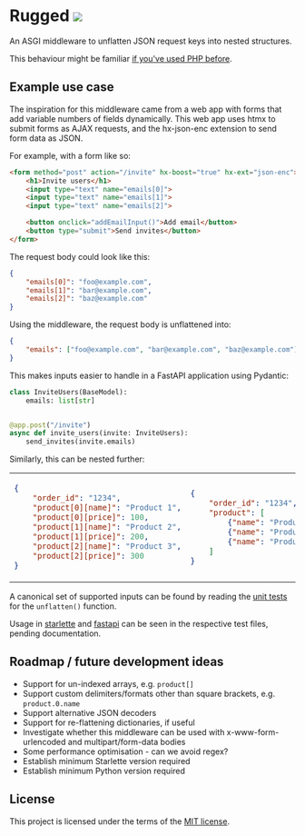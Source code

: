 <h1>
  Rugged
  <a href="https://pypi.org/project/rugged"><img src="https://img.shields.io/pypi/v/rugged"></a>
</h1>

An ASGI middleware to unflatten JSON request keys into nested structures.

This behaviour might be familiar [if you've used PHP before][php-form-arrays].

[php-form-arrays]: https://www.php.net/manual/en/faq.html.php#faq.html.arrays

## Example use case

The inspiration for this middleware came from a web app with forms that add
variable numbers of fields dynamically. This web app uses htmx to submit forms
as AJAX requests, and the hx-json-enc extension to send form data as JSON.

For example, with a form like so:

```html
<form method="post" action="/invite" hx-boost="true" hx-ext="json-enc">
    <h1>Invite users</h1>
    <input type="text" name="emails[0]">
    <input type="text" name="emails[1]">
    <input type="text" name="emails[2]">

    <button onclick="addEmailInput()">Add email</button>
    <button type="submit">Send invites</button>
</form>
```

The request body could look like this:

```json
{
    "emails[0]": "foo@example.com",
    "emails[1]": "bar@example.com",
    "emails[2]": "baz@example.com"
}
```

Using the middleware, the request body is unflattened into:

```json
{
    "emails": ["foo@example.com", "bar@example.com", "baz@example.com"]
}
```

This makes inputs easier to handle in a FastAPI application using Pydantic:

```python
class InviteUsers(BaseModel):
    emails: list[str]


@app.post("/invite")
async def invite_users(invite: InviteUsers):
    send_invites(invite.emails)
```

Similarly, this can be nested further:

<table>
<tr>
<td>

```json
{
    "order_id": "1234",
    "product[0][name]": "Product 1",
    "product[0][price]": 100,
    "product[1][name]": "Product 2",
    "product[1][price]": 200,
    "product[2][name]": "Product 3",
    "product[2][price]": 300
}
```

</td>
<td>

```json
{
    "order_id": "1234",
    "product": [
        {"name": "Product 1", "price": 100},
        {"name": "Product 2", "price": 200},
        {"name": "Product 3", "price": 300}
    ]
}
```

</td>
</tr>
</table>

A canonical set of supported inputs can be found by reading the [unit tests][tests]
for the `unflatten()` function.

Usage in [starlette][tests-starlette] and [fastapi][tests-fastapi] can be seen
in the respective test files, pending documentation.

[tests]: https://github.com/rmasters/rugged/blob/main/tests/test_unflatteners.py
[tests-starlette]: https://github.com/rmasters/rugged/blob/main/tests/test_middleware_starlette.py
[tests-fastapi]: https://github.com/rmasters/rugged/blob/main/tests/test_middleware_fastapi.py

## Roadmap / future development ideas

-   Support for un-indexed arrays, e.g. `product[]`
-   Support custom delimiters/formats other than square brackets, e.g. `product.0.name`
-   Support alternative JSON decoders
-   Support for re-flattening dictionaries, if useful
-   Investigate whether this middleware can be used with x-www-form-urlencoded and
    multipart/form-data bodies
-   Some performance optimisation - can we avoid regex?
-   Establish minimum Starlette version required
-   Establish minimum Python version required

## License

This project is licensed under the terms of the [MIT license](./LICENSE.md).


